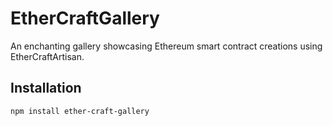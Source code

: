# EtherCraftGallery

An enchanting gallery showcasing Ethereum smart contract creations using EtherCraftArtisan.

## Installation

```bash
npm install ether-craft-gallery
